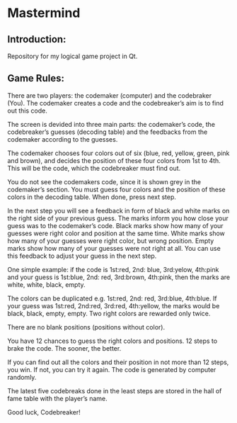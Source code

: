 # Mastermind
## Introduction:
Repository for my logical game project in Qt.

## Game Rules:
There are two players: the codemaker (computer) and the codebraker (You). The codemaker creates a code and the codebreaker’s aim is to find out this code.

The screen is devided into three main parts: the codemaker’s code, the codebreaker’s guesses (decoding table) and the feedbacks from the codemaker according to the guesses.

The codemaker chooses four colors out of six (blue, red, yellow, green, pink and brown), and decides the position of these four colors from 1st to 4th. This will be the code, which the codebreaker must find out.

You do not see the codemakers code, since it is shown grey in the codemaker’s section. You must guess four colors and the position of these colors in the decoding table. When done, press next step.

In the next step you will see a feedback in form of black and white marks on the right side of your previous guess. The marks inform you how close your guess was to the codemaker’s code. Black marks show how many of your guesses were right color and position at the same time. White marks show how many of your guesses were right color, but wrong position. Empty marks show how many of your guesses were not right at all. You can use this feedback to adjust your guess in the next step.

One simple example: if the code is 1st:red, 2nd: blue, 3rd:yelow, 4th:pink and your guess is 1st:blue, 2nd: red, 3rd:brown, 4th:pink, then the marks are white, white, black, empty.

The colors can be duplicated e.g. 1st:red, 2nd: red, 3rd:blue, 4th:blue. If your guess was 1st:red, 2nd:red, 3rd:red, 4th:yellow, the marks would be black, black, empty, empty. Two right colors are rewarded only twice.

There are no blank positions (positions without color).

You have 12 chances to guess the right colors and positions. 12 steps to brake the code. The sooner, the better.

If you can find out all the colors and their position in not more than 12 steps, you win. If not, you can try it again. The code is generated by computer randomly.

The latest five codebreaks done in the least steps are stored in the hall of fame table with the player’s name.

Good luck, Codebreaker!
